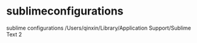 sublimeconfigurations
=====================

sublime configurations
/Users/qinxin/Library/Application Support/Sublime Text 2
